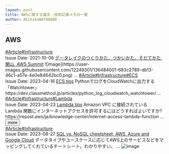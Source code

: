 ```yaml
---
layout: post
title: AWSに関する論文・技術記事メモの一覧
author: AkihikoWATANABE
---
```

## AWS
<div class="visible-content">
<a class="button" href="articles/Article.html">#Article</a><a class="button" href="articles/Infrastructure.html">#Infrastructure</a><br><span class="issue_date">Issue Date: 2021-10-08</span>
<a href="https://github.com/AkihikoWatanabe/paper_notes/issues/407">データレイクのつくりかた、つかいかた、そだてかた, 関山, AWS Summit</a>
<span class="snippet">![image](https://user-images.githubusercontent.com/12249301/136484001-683c2789-db13-46c1-a57e-4e0e84642bc0.png) ...</span>
<a class="button" href="articles/Article.html">#Article</a><a class="button" href="articles/Infrastructure.html">#Infrastructure</a><a class="button" href="articles/ECS.html">#ECS</a><br><span class="issue_date">Issue Date: 2023-04-16</span>
<a href="https://github.com/AkihikoWatanabe/paper_notes/issues/519">ECS tips</a>
<span class="snippet">PythonでログをCloudWatchに出力する「Watchtower」  https://dev.classmethod.jp/articles/python_log_cloudwatch_watchtower/ ...</span>
<a class="button" href="articles/Article.html">#Article</a><a class="button" href="articles/Infrastructure.html">#Infrastructure</a><a class="button" href="articles/Lambda.html">#Lambda</a><br><span class="issue_date">Issue Date: 2023-04-23</span>
<a href="https://github.com/AkihikoWatanabe/paper_notes/issues/522">Lambda tips</a>
<span class="snippet">Amazon VPC に接続されている Lambda 関数にインターネットアクセスを許可するにはどうすればよいですか?  https://repost.aws/ja/knowledge-center/internet-access-lambda-function ...</span>
</div>
<button onclick="showMore(0)">more</button>

<div class="hidden-content">
<a class="button" href="articles/Article.html">#Article</a><a class="button" href="articles/Infrastructure.html">#Infrastructure</a><br><span class="issue_date">Issue Date: 2023-08-27</span>
<a href="https://github.com/AkihikoWatanabe/paper_notes/issues/1018">SQL vs. NoSQL cheetsheet, AWS, Azure and Google Cloud</a>
<span class="snippet">データタイプやユースケースに応じてAWS上のサービスなどをマッピングしてくれているチートシート。わかりやすい。 ...</span>
<img src="https://github.com/AkihikoWatanabe/paper_notes/assets/12249301/d5df9913-d97d-4337-85ae-618027487930" alt="image"><button onclick="hideContent(0)" style="display: none;">hide</button>
</div>
